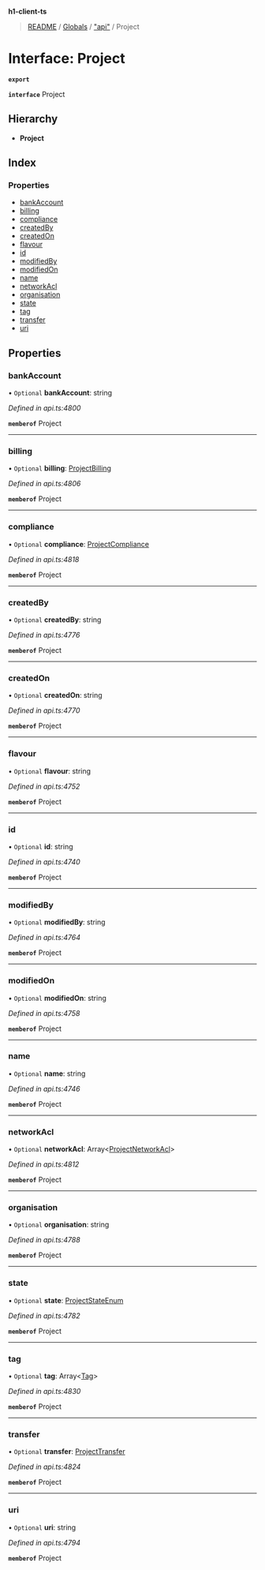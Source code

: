**h1-client-ts**

> [README](../README.md) / [Globals](../globals.md) / ["api"](../modules/_api_.md) / Project

# Interface: Project

**`export`** 

**`interface`** Project

## Hierarchy

* **Project**

## Index

### Properties

* [bankAccount](_api_.project.md#bankaccount)
* [billing](_api_.project.md#billing)
* [compliance](_api_.project.md#compliance)
* [createdBy](_api_.project.md#createdby)
* [createdOn](_api_.project.md#createdon)
* [flavour](_api_.project.md#flavour)
* [id](_api_.project.md#id)
* [modifiedBy](_api_.project.md#modifiedby)
* [modifiedOn](_api_.project.md#modifiedon)
* [name](_api_.project.md#name)
* [networkAcl](_api_.project.md#networkacl)
* [organisation](_api_.project.md#organisation)
* [state](_api_.project.md#state)
* [tag](_api_.project.md#tag)
* [transfer](_api_.project.md#transfer)
* [uri](_api_.project.md#uri)

## Properties

### bankAccount

• `Optional` **bankAccount**: string

*Defined in api.ts:4800*

**`memberof`** Project

___

### billing

• `Optional` **billing**: [ProjectBilling](_api_.projectbilling.md)

*Defined in api.ts:4806*

**`memberof`** Project

___

### compliance

• `Optional` **compliance**: [ProjectCompliance](_api_.projectcompliance.md)

*Defined in api.ts:4818*

**`memberof`** Project

___

### createdBy

• `Optional` **createdBy**: string

*Defined in api.ts:4776*

**`memberof`** Project

___

### createdOn

• `Optional` **createdOn**: string

*Defined in api.ts:4770*

**`memberof`** Project

___

### flavour

• `Optional` **flavour**: string

*Defined in api.ts:4752*

**`memberof`** Project

___

### id

• `Optional` **id**: string

*Defined in api.ts:4740*

**`memberof`** Project

___

### modifiedBy

• `Optional` **modifiedBy**: string

*Defined in api.ts:4764*

**`memberof`** Project

___

### modifiedOn

• `Optional` **modifiedOn**: string

*Defined in api.ts:4758*

**`memberof`** Project

___

### name

• `Optional` **name**: string

*Defined in api.ts:4746*

**`memberof`** Project

___

### networkAcl

• `Optional` **networkAcl**: Array\<[ProjectNetworkAcl](_api_.projectnetworkacl.md)>

*Defined in api.ts:4812*

**`memberof`** Project

___

### organisation

• `Optional` **organisation**: string

*Defined in api.ts:4788*

**`memberof`** Project

___

### state

• `Optional` **state**: [ProjectStateEnum](../enums/_api_.projectstateenum.md)

*Defined in api.ts:4782*

**`memberof`** Project

___

### tag

• `Optional` **tag**: Array\<[Tag](_api_.tag.md)>

*Defined in api.ts:4830*

**`memberof`** Project

___

### transfer

• `Optional` **transfer**: [ProjectTransfer](_api_.projecttransfer.md)

*Defined in api.ts:4824*

**`memberof`** Project

___

### uri

• `Optional` **uri**: string

*Defined in api.ts:4794*

**`memberof`** Project
